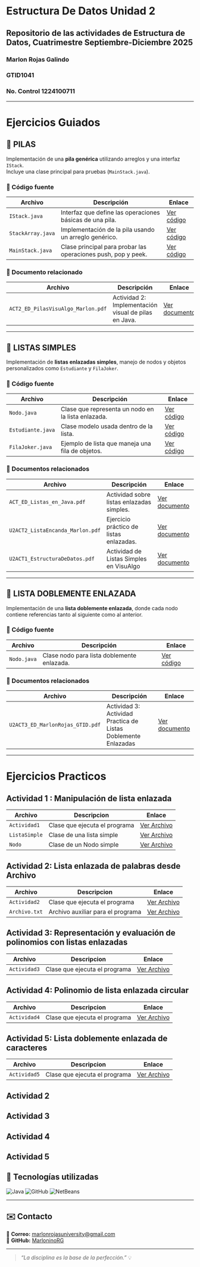 # Estructura De Datos Unidad 2
## Repositorio de las actividades de Estructura de Datos, Cuatrimestre Septiembre-Diciembre 2025
### Marlon Rojas Galindo
### GTID1041
### No. Control 1224100711



---

# Ejercicios Guiados

## 🧩 PILAS

Implementación de una **pila genérica** utilizando arreglos y una interfaz `IStack`.  
Incluye una clase principal para pruebas (`MainStack.java`).

### 📄 Código fuente

| Archivo | Descripción | Enlace |
|----------|--------------|--------|
| `IStack.java` | Interfaz que define las operaciones básicas de una pila. | [Ver código](./Ejercicios_Guiados/Codigo/pilas/IStack.java) |
| `StackArray.java` | Implementación de la pila usando un arreglo genérico. | [Ver código](./Ejercicios_Guiados/Codigo/pilas/StackArray.java) |
| `MainStack.java` | Clase principal para probar las operaciones push, pop y peek. | [Ver código](./Ejercicios_Guiados/Codigo/pilas/MainStack.java) |

### 📘 Documento relacionado

| Archivo | Descripción | Enlace |
|----------|--------------|--------|
| `ACT2_ED_PilasVisuAlgo_Marlon.pdf` | Actividad 2: Implementación visual de pilas en Java. | [Ver documento](./Ejercicios_Guiados/Documentos/ACT2_ED_PilasVisuAlgo_MarlonRojasGalindo.pdf) |

---

## 🔗 LISTAS SIMPLES

Implementación de **listas enlazadas simples**, manejo de nodos y objetos personalizados como `Estudiante` y `FilaJoker`.

### 📄 Código fuente

| Archivo | Descripción | Enlace |
|----------|--------------|--------|
| `Nodo.java` | Clase que representa un nodo en la lista enlazada. | [Ver código](./Ejercicios_Guiados/Codigo/listas/Nodo.java) |
| `Estudiante.java` | Clase modelo usada dentro de la lista. | [Ver código](./Ejercicios_Guiados/Codigo/listas/Estudiante.java) |
| `FilaJoker.java` | Ejemplo de lista que maneja una fila de objetos. | [Ver código](./Ejercicios_Guiados/Codigo/listas/FilaJoker.java) |

### 📘 Documentos relacionados

| Archivo | Descripción | Enlace |
|----------|--------------|--------|
| `ACT_ED_Listas_en_Java.pdf` | Actividad sobre listas enlazadas simples. | [Ver documento](./Ejercicios_Guiados/Documentos/ACT_ED_Listas_en_Java.pdf) |
| `U2ACT2_ListaEncanda_Marlon.pdf` | Ejercicio práctico de listas enlazadas. | [Ver documento](./Ejercicios_Guiados/Documentos/U2ACT2_ListaEncanda_MarlonRojasGalindo_GTID0141.pdf) |
| `U2ACT1_EstructuraDeDatos.pdf` | Actividad de Listas Simples en VisuAlgo | [Ver documento](./Ejercicios_Guiados/Documentos/U2ACT1_EstructuraDeDatos.pdf) |

---

## 🔁 LISTA DOBLEMENTE ENLAZADA

Implementación de una **lista doblemente enlazada**, donde cada nodo contiene referencias tanto al siguiente como al anterior.

### 📄 Código fuente

| Archivo | Descripción | Enlace |
|----------|--------------|--------|
| `Nodo.java` | Clase nodo para lista doblemente enlazada. | [Ver código](./Ejercicios_Guiados/Codigo/listaDoble/Nodo.java) |

### 📘 Documentos relacionados

| Archivo | Descripción | Enlace |
|----------|--------------|--------|
| `U2ACT3_ED_MarlonRojas_GTID.pdf` | Actividad 3: Actividad Practica de Listas Doblemente Enlazadas | [Ver documento](./Ejercicios_Guiados/Documentos/U2ACT3_ED_MarlonRojas_GTID0141.pdf) |

---

# Ejercicios Practicos

## Actividad 1 : Manipulación de lista enlazada

| Archivo | Descripcion | Enlace |
|---------|-------------|--------|
| `Actividad1` | Clase que ejecuta el programa | [Ver Archivo](./Ejercicios_Practicos/actividad1/Actividad1.java) |
| `ListaSimple` | Clase de una lista simple | [Ver Archivo](./Ejercicios_Practicos/actividad1/ListaSimple.java) |
|`Nodo` | Clase de un Nodo simple | [Ver Archivo](./Ejercicios_Practicos/actividad1/Nodo.java) |

## Actividad 2: Lista enlazada de palabras desde Archivo

| Archivo | Descripcion | Enlace |
|---------|-------------|--------|
| `Actividad2` | Clase que ejecuta el programa | [Ver Archivo](./Ejercicios_Practicos/actividad1/Actividad2.java) |
| `Archivo.txt` | Archivo auxiliar para el programa | [Ver Archivo](./Ejercicios_Practicos/actividad1/Archivo.txt) |

## Actividad 3: Representación y evaluación de polinomios con listas enlazadas

| Archivo | Descripcion | Enlace |
|---------|-------------|--------|
| `Actividad3` | Clase que ejecuta el programa | [Ver Archivo](./Ejercicios_Practicos/actividad1/Actividad3.java) |

## Actividad 4: Polinomio de lista enlazada circular 

| Archivo | Descripcion | Enlace |
|---------|-------------|--------|
| `Actividad4` | Clase que ejecuta el programa | [Ver Archivo](./Ejercicios_Practicos/actividad1/Actividad4.java) |

## Actividad 5: Lista doblemente enlazada de caracteres

| Archivo | Descripcion | Enlace |
|---------|-------------|--------|
| `Actividad5` | Clase que ejecuta el programa | [Ver Archivo](./Ejercicios_Practicos/actividad1/Actividad5.java) |

## Actividad 2
## Actividad 3
## Actividad 4
## Actividad 5

## 🧰 Tecnologías utilizadas

![Java](https://img.shields.io/badge/Java-%23ED8B00.svg?style=for-the-badge&logo=openjdk&logoColor=white)
![GitHub](https://img.shields.io/badge/GitHub-181717.svg?style=for-the-badge&logo=github&logoColor=white)
![NetBeans](https://img.shields.io/badge/NetBeans_IDE-1B6AC6?style=for-the-badge&logo=apache-netbeans-ide&logoColor=white)

---

## ✉️ Contacto

📧 **Correo:** marlonrojasuniversity@gmail.com  
💼 **GitHub:** [MarloninoRG](https://github.com/MarloninoRG)

---

> _“La disciplina es la base de la perfección.”_ 💡
